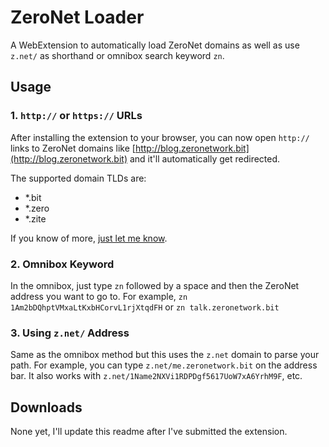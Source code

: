 # ZeroNet Loader

A WebExtension to automatically load ZeroNet domains as well as use `z.net/` as shorthand or omnibox search keyword `zn`.


## Usage

### 1. `http://` or `https://` URLs
After installing the extension to your browser, you can now open `http://` links to ZeroNet domains like [http://blog.zeronetwork.bit](http://blog.zeronetwork.bit) and it'll automatically get redirected.

The supported domain TLDs are:

- *.bit
- *.zero
- *.zite

If you know of more, [just let me know](https://github.com/sprite-1/zeronetloader/issues).

### 2. Omnibox Keyword

In the omnibox, just type `zn` followed by a space and then the ZeroNet address you want to go to. For example, `zn 1Am2bDQhptVMxaLtKxbHCorvL1rjXtqdFH` or `zn talk.zeronetwork.bit`

### 3. Using `z.net/` Address

Same as the omnibox method but this uses the `z.net` domain to parse your path. For example, you can type `z.net/me.zeronetwork.bit` on the address bar. It also works with `z.net/1Name2NXVi1RDPDgf5617UoW7xA6YrhM9F`, etc.


## Downloads

None yet, I'll update this readme after I've submitted the extension.